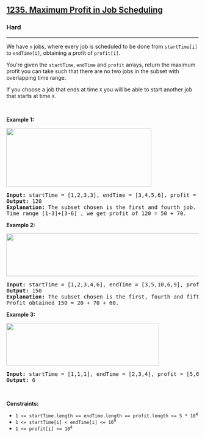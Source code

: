 <h2><a href="https://leetcode.com/problems/maximum-profit-in-job-scheduling/">1235. Maximum Profit in Job Scheduling</a></h2><h3>Hard</h3><hr><div style="user-select: auto;"><p style="user-select: auto;">We have <code style="user-select: auto;">n</code> jobs, where every job is scheduled to be done from <code style="user-select: auto;">startTime[i]</code> to <code style="user-select: auto;">endTime[i]</code>, obtaining a profit of <code style="user-select: auto;">profit[i]</code>.</p>

<p style="user-select: auto;">You're given the <code style="user-select: auto;">startTime</code>, <code style="user-select: auto;">endTime</code> and <code style="user-select: auto;">profit</code> arrays, return the maximum profit you can take such that there are no two jobs in the subset with overlapping time range.</p>

<p style="user-select: auto;">If you choose a job that ends at time <code style="user-select: auto;">X</code> you will be able to start another job that starts at time <code style="user-select: auto;">X</code>.</p>

<p style="user-select: auto;">&nbsp;</p>
<p style="user-select: auto;"><strong style="user-select: auto;">Example 1:</strong></p>

<p style="user-select: auto;"><strong style="user-select: auto;"><img alt="" src="https://assets.leetcode.com/uploads/2019/10/10/sample1_1584.png" style="width: 380px; height: 154px; user-select: auto;"></strong></p>

<pre style="user-select: auto;"><strong style="user-select: auto;">Input:</strong> startTime = [1,2,3,3], endTime = [3,4,5,6], profit = [50,10,40,70]
<strong style="user-select: auto;">Output:</strong> 120
<strong style="user-select: auto;">Explanation:</strong> The subset chosen is the first and fourth job. 
Time range [1-3]+[3-6] , we get profit of 120 = 50 + 70.
</pre>

<p style="user-select: auto;"><strong style="user-select: auto;">Example 2:</strong></p>

<p style="user-select: auto;"><strong style="user-select: auto;"><img alt="" src="https://assets.leetcode.com/uploads/2019/10/10/sample22_1584.png" style="width: 600px; height: 112px; user-select: auto;"> </strong></p>

<pre style="user-select: auto;"><strong style="user-select: auto;">Input:</strong> startTime = [1,2,3,4,6], endTime = [3,5,10,6,9], profit = [20,20,100,70,60]
<strong style="user-select: auto;">Output:</strong> 150
<strong style="user-select: auto;">Explanation:</strong> The subset chosen is the first, fourth and fifth job. 
Profit obtained 150 = 20 + 70 + 60.
</pre>

<p style="user-select: auto;"><strong style="user-select: auto;">Example 3:</strong></p>

<p style="user-select: auto;"><strong style="user-select: auto;"><img alt="" src="https://assets.leetcode.com/uploads/2019/10/10/sample3_1584.png" style="width: 400px; height: 112px; user-select: auto;"></strong></p>

<pre style="user-select: auto;"><strong style="user-select: auto;">Input:</strong> startTime = [1,1,1], endTime = [2,3,4], profit = [5,6,4]
<strong style="user-select: auto;">Output:</strong> 6
</pre>

<p style="user-select: auto;">&nbsp;</p>
<p style="user-select: auto;"><strong style="user-select: auto;">Constraints:</strong></p>

<ul style="user-select: auto;">
	<li style="user-select: auto;"><code style="user-select: auto;">1 &lt;= startTime.length == endTime.length == profit.length &lt;= 5 * 10<sup style="user-select: auto;">4</sup></code></li>
	<li style="user-select: auto;"><code style="user-select: auto;">1 &lt;= startTime[i] &lt; endTime[i] &lt;= 10<sup style="user-select: auto;">9</sup></code></li>
	<li style="user-select: auto;"><code style="user-select: auto;">1 &lt;= profit[i] &lt;= 10<sup style="user-select: auto;">4</sup></code></li>
</ul>
</div>